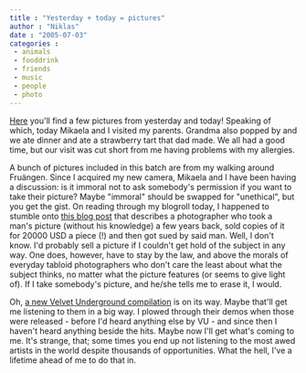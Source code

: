 ```yaml
---
title : "Yesterday + today = pictures"
author : "Niklas"
date : "2005-07-03"
categories : 
 - animals
 - fooddrink
 - friends
 - music
 - people
 - photo
---
```


[Here](https://niklasblog.com/bilder/2005-07-03) you'll find a few pictures from yesterday and today! Speaking of which, today Mikaela and I visited my parents. Grandma also popped by and we ate dinner and ate a strawberry tart that dad made. We all had a good time, but our visit was cut short from me having problems with my allergies.

A bunch of pictures included in this batch are from my walking around Fruängen. Since I acquired my new camera, Mikaela and I have been having a discussion: is it immoral not to ask somebody's permission if you want to take their picture? Maybe "immoral" should be swapped for "unethical", but you get the gist. On reading through my blogroll today, I happened to stumble onto [this blog post](http://claytoncubitt.com/blogs/usedfuture/2005/07/philip-lorca-dicorcia-sued.html) that describes a photographer who took a man's picture (without his knowledge) a few years back, sold copies of it for 20000 USD a piece (!) and then got sued by said man. Well, I don't know. I'd probably sell a picture if I couldn't get hold of the subject in any way. One does, however, have to stay by the law, and above the morals of everyday tabloid photographers who don't care the least about what the subject thinks, no matter what the picture features (or seems to give light of). If I take somebody's picture, and he/she tells me to erase it, I would.

Oh, [a new Velvet Underground compilation](http://www.pitchforkmedia.com/record-reviews/v/velvet-underground/gold.shtml) is on its way. Maybe that'll get me listening to them in a big way. I plowed through their demos when those were released - before I'd heard anything else by VU - and since then I haven't heard anything beside the hits. Maybe now I'll get what's coming to me. It's strange, that; some times you end up not listening to the most awed artists in the world despite thousands of opportunities. What the hell, I've a lifetime ahead of me to do that in.
